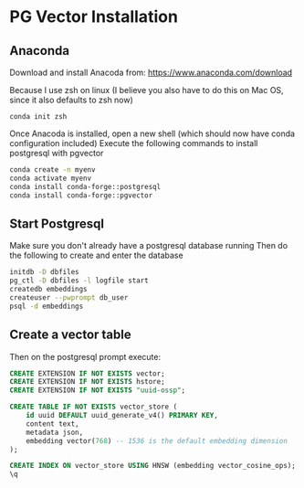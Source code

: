 # PG Vector Installation

## Anaconda
Download and install Anacoda from: https://www.anaconda.com/download

Because I use zsh on linux (I believe you also have to do this on Mac OS, since it also defaults to zsh now)
```
conda init zsh
```

Once Anacoda is installed, open a new shell (which should now have conda configuration included)
Execute the following commands to install postgresql with pgvector

```sh
conda create -n myenv  
conda activate myenv   
conda install conda-forge::postgresql  
conda install conda-forge::pgvector 
```

## Start Postgresql
Make sure you don't already have a postgresql database running
Then do the following to create and enter the database

```sh
initdb -D dbfiles 
pg_ctl -D dbfiles -l logfile start 
createdb embeddings
createuser --pwprompt db_user
psql -d embeddings  
```

## Create a vector table
Then on the postgresql prompt execute:

```sql
CREATE EXTENSION IF NOT EXISTS vector;
CREATE EXTENSION IF NOT EXISTS hstore;
CREATE EXTENSION IF NOT EXISTS "uuid-ossp";

CREATE TABLE IF NOT EXISTS vector_store (
	id uuid DEFAULT uuid_generate_v4() PRIMARY KEY,
	content text,
	metadata json,
	embedding vector(768) -- 1536 is the default embedding dimension
);

CREATE INDEX ON vector_store USING HNSW (embedding vector_cosine_ops);
\q
```
